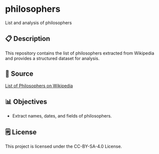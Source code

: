 # philosophers
List and analysis of philosophers

## 📋 Description
This repository contains the list of philosophers extracted from Wikipedia and provides a structured dataset for analysis.

## 📌 Source
[List of Philosophers on Wikipedia](https://en.wikipedia.org/wiki/List_of_philosophers_(A%E2%80%93C))

## 📊 Objectives
- Extract names, dates, and fields of philosophers.

## 🗒️ License
This project is licensed under the CC-BY-SA-4.0 License.
